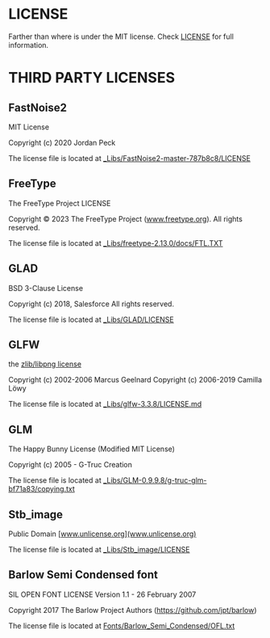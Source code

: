 # LICENSE
Farther than where is under the MIT license. Check [LICENSE](LICENSE) for full information.

# THIRD PARTY LICENSES
## FastNoise2
MIT License

Copyright (c) 2020 Jordan Peck

The license file is located at [_Libs/FastNoise2-master-787b8c8/LICENSE](_Libs/FastNoise2-master-787b8c8/LICENSE)

## FreeType
The FreeType Project LICENSE

Copyright © 2023 The FreeType Project (www.freetype.org).  All rights reserved.

The license file is located at [_Libs/freetype-2.13.0/docs/FTL.TXT](_Libs/freetype-2.13.0/docs/FTL.TXT)

## GLAD
BSD 3-Clause License

Copyright (c) 2018, Salesforce
All rights reserved.

The license file is located at [_Libs/GLAD/LICENSE](_Libs/GLAD/LICENSE)

## GLFW
the [zlib/libpng license](https://www.glfw.org/license.html)

Copyright (c) 2002-2006 Marcus Geelnard
Copyright (c) 2006-2019 Camilla Löwy

The license file is located at [_Libs/glfw-3.3.8/LICENSE.md](_Libs/glfw-3.3.8/LICENSE.md)

## GLM
The Happy Bunny License (Modified MIT License)

Copyright (c) 2005 - G-Truc Creation

The license file is located at [_Libs/GLM-0.9.9.8/g-truc-glm-bf71a83/copying.txt](_Libs/GLM-0.9.9.8/g-truc-glm-bf71a83/copying.txt)

## Stb_image
Public Domain [www.unlicense.org](www.unlicense.org)

The license file is located at [_Libs/Stb_image/LICENSE](_Libs/Stb_image/LICENSE)

## Barlow Semi Condensed font
SIL OPEN FONT LICENSE Version 1.1 - 26 February 2007

Copyright 2017 The Barlow Project Authors (https://github.com/jpt/barlow)

The license file is located at [Fonts/Barlow_Semi_Condensed/OFL.txt](Fonts/Barlow_Semi_Condensed/OFL.txt)

